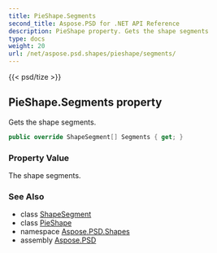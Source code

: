 ```yaml
---
title: PieShape.Segments
second_title: Aspose.PSD for .NET API Reference
description: PieShape property. Gets the shape segments
type: docs
weight: 20
url: /net/aspose.psd.shapes/pieshape/segments/
---
```

{{< psd/tize >}}
## PieShape.Segments property

Gets the shape segments.

```csharp
public override ShapeSegment[] Segments { get; }
```

### Property Value

The shape segments.

### See Also

* class [ShapeSegment](../../../aspose.psd/shapesegment/)
* class [PieShape](../)
* namespace [Aspose.PSD.Shapes](../../pieshape/)
* assembly [Aspose.PSD](../../../)


